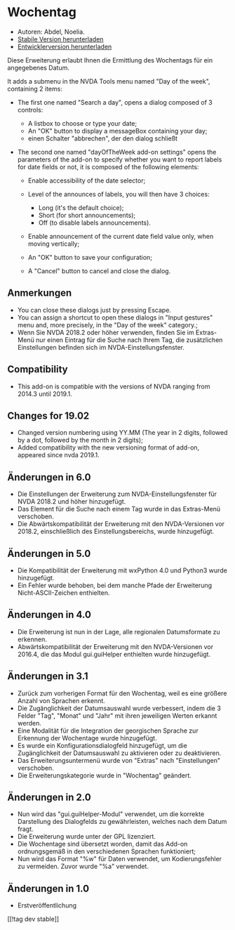 # Wochentag #

* Autoren: Abdel, Noelia.
* [Stabile Version herunterladen][1]
* [Entwicklerversion herunterladen][2]

Diese Erweiterung erlaubt Ihnen die Ermittlung des Wochentags für ein
angegebenes Datum.

It adds a submenu in the NVDA Tools menu named "Day of the week", containing
2 items:

* The first one named "Search a day", opens a dialog composed of 3 controls:

    * A listbox to choose or type your date;
    * An "OK" button to display a messageBox containing your day;
    * einen Schalter "abbrechen", der den dialog schließt

* The second one named "dayOfTheWeek add-on settings" opens the parameters
  of the add-on to specify whether you want to report labels for date fields
  or not, it is composed of the following elements:

    * Enable accessibility of the date selector;
    * Level of the announces of labels, you will then have 3 choices:

        * Long (it's the default choice);
        * Short (for short announcements);
        * Off (to disable labels announcements).

    * Enable announcement of the current date field value only, when moving
      vertically;
    * An "OK" button to save your configuration;
    * A "Cancel" button to cancel and close the dialog.

## Anmerkungen ##

* You can close these dialogs just by pressing Escape.
* You can assign a shortcut to open these dialogs in "Input gestures" menu
  and, more precisely, in the "Day of the week" category.;
* Wenn Sie NVDA 2018.2 oder höher verwenden, finden Sie im Extras-Menü nur
  einen Eintrag für die Suche nach Ihrem Tag, die zusätzlichen Einstellungen
  befinden sich im NVDA-Einstellungsfenster.

## Compatibility ##

* This add-on is compatible with the versions of NVDA ranging from 2014.3
  until 2019.1.

## Changes for 19.02 ##

* Changed version numbering using YY.MM (The year in 2 digits, followed by a
  dot, followed by the month in 2 digits);
* Added compatibility with the new versioning format of add-on, appeared
  since nvda 2019.1.

## Änderungen in 6.0 ##

* Die Einstellungen der Erweiterung zum NVDA-Einstellungsfenster für NVDA
  2018.2 und höher hinzugefügt.
* Das Element für die Suche nach einem Tag wurde in das Extras-Menü
  verschoben.
* Die Abwärtskompatibilität der Erweiterung mit den NVDA-Versionen vor
  2018.2, einschließlich des Einstellungsbereichs, wurde hinzugefügt.

## Änderungen in 5.0 ##

* Die Kompatibilität der Erweiterung mit wxPython 4.0 und Python3 wurde
  hinzugefügt.
* Ein Fehler wurde behoben, bei dem manche Pfade der Erweiterung
  Nicht-ASCII-Zeichen enthielten.

## Änderungen in 4.0 ##

* Die Erweiterung ist nun in der Lage, alle regionalen Datumsformate zu
  erkennen.
* Abwärtskompatibilität der Erweiterung mit den NVDA-Versionen vor 2016.4,
  die das Modul gui.guiHelper enthielten wurde hinzugefügt.

## Änderungen in 3.1 ##

* Zurück zum vorherigen Format für den Wochentag, weil es eine größere
  Anzahl von Sprachen erkennt.
* Die Zugänglichkeit der Datumsauswahl wurde verbessert, indem die 3 Felder
  "Tag", "Monat" und "Jahr" mit ihren jeweiligen Werten erkannt werden.
* Eine Modalität für die Integration der georgischen Sprache zur Erkennung
  der Wochentage wurde hinzugefügt.
* Es wurde ein Konfigurationsdialogfeld hinzugefügt, um die Zugänglichkeit
  der Datumsauswahl zu aktivieren oder zu deaktivieren.
* Das Erweiterungsuntermenü wurde von "Extras" nach "Einstellungen"
  verschoben.
* Die Erweiterungskategorie wurde in "Wochentag" geändert.

## Änderungen in 2.0 ##

* Nun wird das "gui.guiHelper-Modul" verwendet, um die korrekte Darstellung
  des Dialogfelds zu gewährleisten, welches nach dem Datum fragt.
* Die Erweiterung wurde unter der GPL lizenziert.
* Die Wochentage sind übersetzt worden, damit das Add-on ordnungsgemäß in
  den verschiedenen Sprachen funktioniert;
* Nun wird das Format "%w" für Daten verwendet, um Kodierungsfehler zu
  vermeiden. Zuvor wurde "%a" verwendet.

## Änderungen in 1.0 ##

* Erstveröffentlichung

[[!tag dev stable]]

[1]: https://addons.nvda-project.org/files/get.php?file=dw

[2]: https://addons.nvda-project.org/files/get.php?file=dw-dev
